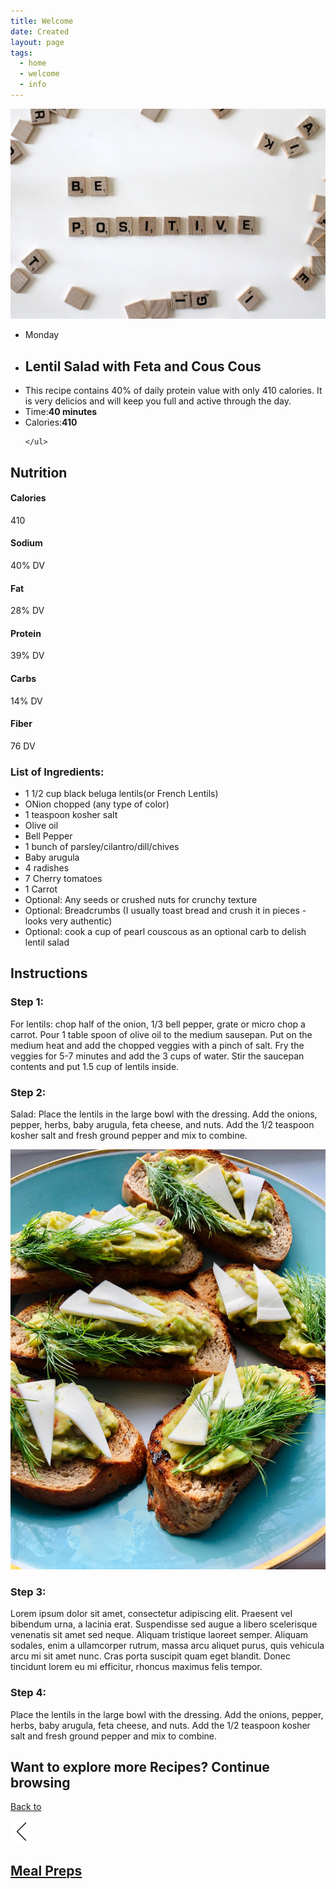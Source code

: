 ```yaml
---
title: Welcome
date: Created
layout: page
tags:
  - home
  - welcome
  - info
---
```

  <head>
    <meta charset="utf-8">
    <meta name="viewport" content="width=device-width, initial-scale=1.0">
    <title>Re Leaf</title>
    <link rel="stylesheet" href="main.css">
    <link rel="preconnect" href="https://fonts.gstatic.com">
<link href="https://fonts.googleapis.com/css2?family=Lato&display=swap" rel="stylesheet">
      <script src="https://ajax.googleapis.com/ajax/libs/jquery/3.3.1/jquery.min.js"></script>
  </head>
  <body>
<div class="square"></div>     
<!--Put nav here-->
 <div class="recipe-boxes"><div class="recipe-box recipe-img">
<img src="images/Be-Positive-unsplash.jpg" alt="Positive">
</div>
<div class="recipe-box recipe-info">
  <ul class="recipe-description">
    <li>Monday</li>
    <li><h2>Lentil Salad with Feta and Cous Cous</h2></li>  
    <li>This recipe contains 40% of daily protein value with only 410 calories. It is very delicios and will keep you full and active through the day. </li>
    <li>Time:<strong>40 minutes</strong> </li>
    <li>Calories:<strong>410</strong></li>  
    
    </ul>
</div>
          </div>
      <div class="ingredients-body">
            <h2>Nutrition</h2>
          <div class="nutrition">
            <div class="n-cards calories">
  <div class="n-container">
    <h4><b>Calories</b></h4> 
    <p>410</p>

  </div>              
</div>          
        <div class="n-cards sodium">
  <div class="n-container">
    <h4><b>Sodium</b></h4> 
    <p>40% DV</p>  
  </div>
</div> 
    <div class="n-cards fat">
  <div class="n-container">
    <h4><b>Fat</b></h4> 
    <p>28% DV</p> 
    </div>
</div> 
            <div class="n-cards protein">
  <div class="n-container">
    <h4><b>Protein</b></h4> 
    <p>39% DV</p> 
    </div>
</div> 
     <div class="n-cards carbs">
  <div class="n-container">
    <h4><b>Carbs</b></h4> 
    <p>14% DV</p>
  </div>
</div> 
            <div class="n-cards fiber">
  <div class="n-container">
    <h4><b>Fiber</b></h4> 
    <p>76 DV</p> 
  </div>
</div> 
    </div>
      <div class="Ingredients">
      <h3>List of Ingredients:</h3>
      <ul class="ing-list">
          <li>1 1/2 cup black beluga lentils(or French Lentils)</li>
          <li>ONion chopped (any type of color)</li>
          <li>1 teaspoon kosher salt</li>
          <li>Olive oil</li>
          <li>Bell Pepper</li>
          <li>1 bunch of parsley/cilantro/dill/chives</li>
          <li>Baby arugula</li>
          <li>4 radishes</li>
          <li>7 Cherry tomatoes</li>
          <li>1 Carrot</li>
          <li>Optional: Any seeds or crushed nuts for crunchy texture</li>
          <li>Optional: Breadcrumbs (I usually toast bread and crush it in pieces - looks very authentic)</li>
          <li>Optional: cook a cup of pearl couscous as an optional carb to delish lentil salad</li>
          </ul>
      </div>
          <div class="instructions">
          <h2>Instructions</h2>
          <h3>Step 1:</h3>
          <p>For lentils: chop half of the onion, 1/3 bell pepper, grate or micro chop a carrot. Pour 1 table spoon of olive oil to the medium sausepan. Put on the medium heat and add the chopped veggies with a pinch of salt. Fry the veggies for 5-7 minutes and add the 3 cups of water. Stir the saucepan contents and put 1.5 cup of lentils inside. </p>      
          
<h3>Step 2:</h3>
          <p>Salad: Place the lentils in the large bowl with the dressing. Add the onions, pepper, herbs, baby arugula, feta cheese, and nuts. Add the 1/2 teaspoon kosher salt and fresh ground pepper and mix to combine. </p>
         <img src="images/AToast.jpg" alt="Recipe 1">  
    <h3>Step 3:</h3>
        <p>Lorem ipsum dolor sit amet, consectetur adipiscing elit. Praesent vel bibendum urna, a lacinia erat. Suspendisse sed augue a libero scelerisque venenatis sit amet sed neque. Aliquam tristique laoreet semper. Aliquam sodales, enim a ullamcorper rutrum, massa arcu aliquet purus, quis vehicula arcu mi sit amet nunc. Cras porta suscipit quam eget blandit. Donec tincidunt lorem eu mi efficitur, rhoncus maximus felis tempor. </p>
    <h3>Step 4:</h3>
          <p>Place the lentils in the large bowl with the dressing. Add the onions, pepper, herbs, baby arugula, feta cheese, and nuts. Add the 1/2 teaspoon kosher salt and fresh ground pepper and mix to combine. </p>
          </div>
      
<section class="back-to">
          <h2>Want to explore more Recipes? Continue browsing</h2>
         <a href="#"> <div class="back-button">
              <p>Back to </p><img src="images/back.png" alt="back" width="35"> 
             <h1>Meal Preps</h1>
                  </div></a>
      </section>
          </div>
          <!-- Put footer here -->
  </body>